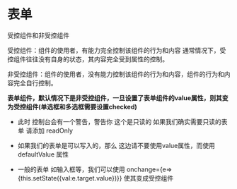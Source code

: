 # 表单

 受控组件和非受控组件

 受控组件：组件的使用者，有能力完全控制该组件的行为和内容  通常情况下，受控组件往往没有自身的状态，其内容完全受到属性的控制。

 非受控组件：组件的使用者，没有能力控制该组件的行为和内容，组件的行为和内容完全自行控制。

 **表单组件，默认情况下是非受控组件，一旦设置了表单组件的value属性，则其变为受控组件(单选框和多选框需要设置checked)**
  *   此时 控制台会有一个警告，警告你 这个是只读的    如果我们确实需要只读的表单 请添加 readOnly
  * 如果我们的表单是可以写入的，那么 这边请不要使用value属性，而使用defaultValue 属性

* 一般的表单 如输入框等，我们可以使用 onchange={e=>{this.setState({val:e.target.value})}} 使其变成受控组件

